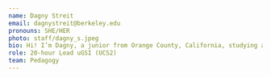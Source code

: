 ```yaml
---
name: Dagny Streit
email: dagnystreit@berkeley.edu
pronouns: SHE/HER
photo: staff/dagny_s.jpeg
bio: Hi! I’m Dagny, a junior from Orange County, California, studying applied mathematics and computer science. Outside of class, I enjoy baking, reading, and traveling!
role: 20-hour Lead uGSI (UCS2)
team: Pedagogy
---
```

